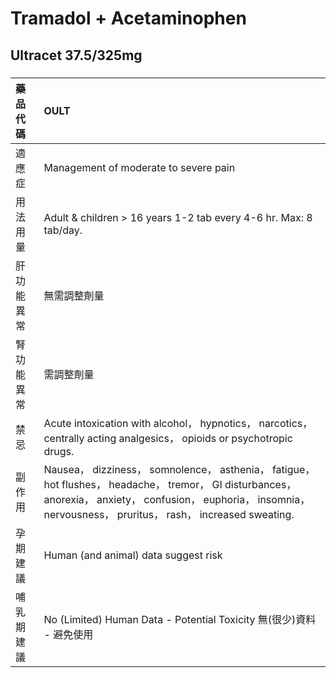 # Tramadol + Acetaminophen

## Ultracet 37.5/325mg

##### 

| 藥品代碼   | OULT                                                                                                                                                                                                                  |
|:-----------|:----------------------------------------------------------------------------------------------------------------------------------------------------------------------------------------------------------------------|
| 適應症     | Management of moderate to severe pain                                                                                                                                                                                 |
| 用法用量   | Adult & children > 16 years 1-2 tab every 4-6 hr. Max: 8 tab/day.                                                                                                                                                     |
| 肝功能異常 | 無需調整劑量                                                                                                                                                                                                          |
| 腎功能異常 | 需調整劑量                                                                                                                                                                                                            |
| 禁忌       | Acute intoxication with alcohol， hypnotics， narcotics， centrally acting analgesics， opioids or psychotropic drugs.                                                                                                |
| 副作用     | Nausea， dizziness， somnolence， asthenia， fatigue， hot flushes， headache， tremor， GI disturbances， anorexia， anxiety， confusion， euphoria， insomnia， nervousness， pruritus， rash， increased sweating. |
| 孕期建議   | Human (and animal) data suggest risk                                                                                                                                                                                  |
| 哺乳期建議 | No (Limited) Human Data - Potential Toxicity 無(很少)資料 - 避免使用                                                                                                                                                  |

